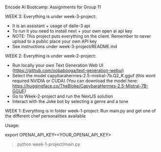 Encode AI Bootcamp: Assignments for Group 11


WEEK 3:
Everything is under week-3-project:

- It is an assistant + usage of dalle-3 api
- To run it you need to install next + your own open ai api key
- NOTE: This project puts everything on the client. Remember to never upload to a public place your own API key
- See instructions under week-3-project/README.md


WEEK 2:
Everything is under week-2-project:

- Run locally your own Text Generation Web UI (https://github.com/oobabooga/text-generation-webui)
- Select the model capybarahermes-2.5-mistral-7b.Q2_K.gguf (this wont required NVIDIA or CUDA) (You can download the model here: https://huggingface.co/TheBloke/CapybaraHermes-2.5-Mistral-7B-GGUF)
- Go to Week-2-project and run the NextJS solution
- Interact with the Joke bot by selecting a genre and a tone



WEEK 1:
Everything is in folder week-1-project:
Run main.py and get one of the different chef personalities available

Usage:

export OPENAI_API_KEY=<YOUR_OPENAI_API_KEY>
> python week-1-project/main.py
